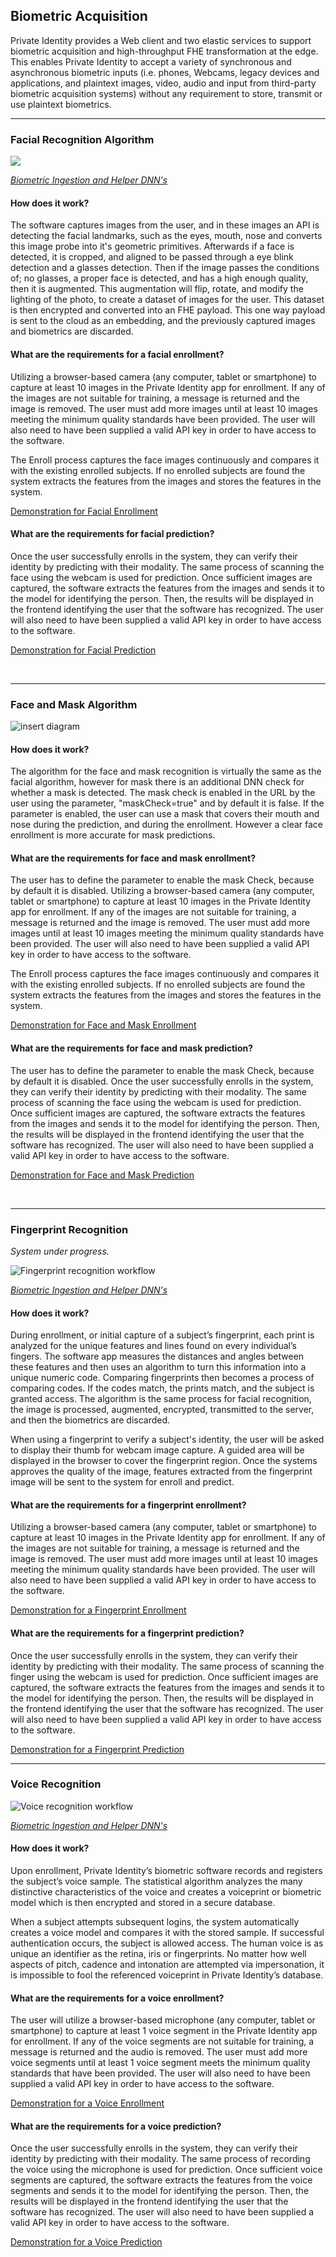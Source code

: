 ## Biometric Acquisition

Private Identity provides a Web client and two elastic services to support biometric acquisition and high-throughput FHE transformation at the edge. This enables Private Identity to accept a variety of synchronous and asynchronous biometric inputs (i.e. phones, Webcams, legacy devices and applications, and plaintext images, video, audio and input from third-party biometric acquisition systems) without any requirement to store, transmit or use plaintext biometrics.

***

### Facial Recognition Algorithm

![](https://github.com/openinfer/PrivateIdentity/blob/master/images/White%20Paper%20(8).png)

[_Biometric Ingestion and Helper DNN's_](https://github.com/openinfer/PrivateIdentity/wiki/Biometric-Ingestion-and-Helper-DNNs)

#### How does it work?



The software captures images from the user, and in these images an API is detecting the facial landmarks, such as the eyes, mouth, nose and converts this image probe into it's geometric primitives. Afterwards if a face is detected, it is cropped, and aligned to be passed through a eye blink detection and a glasses detection. Then if the image passes the conditions of; no glasses, a proper face is detected, and has a high enough quality, then it is augmented. This augmentation will flip, rotate, and modify the lighting of the photo, to create a dataset of images for the user. This dataset is then encrypted and converted into an FHE payload. This one way payload is sent to the cloud as an embedding, and the previously captured images and biometrics are discarded. 

#### What are the requirements for a facial enrollment?

Utilizing a browser-based camera (any computer, tablet or smartphone) to capture at least 10 images in the Private Identity app for enrollment. If any of the images are not suitable for training, a message is returned and the image is removed. The user must add more images until at least 10 images meeting the minimum quality standards have been provided. The user will also need to have been supplied a valid API key in order to have access to the software.

The Enroll process captures the face images continuously and compares it with the existing enrolled subjects. If no enrolled subjects are found the system extracts the features from the images and stores the features in the system.

[Demonstration for Facial Enrollment](https://youtu.be/_MxgytMoMus)

#### What are the requirements for facial prediction?

Once the user successfully enrolls in the system, they can verify their identity by predicting with their modality. The same process of scanning the face using the webcam is used for prediction. Once sufficient images are captured, the software extracts the features from the images and sends it to the model for identifying the person. Then, the results will be displayed in the frontend identifying the user that the software has recognized. The user will also need to have been supplied a valid API key in order to have access to the software.

[Demonstration for Facial Prediction](https://youtu.be/lfaCKwHxgUM)

</br>

***

### Face and Mask Algorithm 

![insert diagram](Face_Mask_Diagram)

#### How does it work?

The algorithm for the face and mask recognition is virtually the same as the facial algorithm, however for mask there is an additional DNN check for whether a mask is detected. The mask check is enabled in the URL by the user using the parameter, "maskCheck=true" and by default it is false. If the parameter is enabled, the user can use a mask that covers their mouth and nose during the prediction, and during the enrollment. However a clear face enrollment is more accurate for mask predictions. 

#### What are the requirements for face and mask enrollment?

The user has to define the parameter to enable the mask Check, because by default it is disabled. Utilizing a browser-based camera (any computer, tablet or smartphone) to capture at least 10 images in the Private Identity app for enrollment. If any of the images are not suitable for training, a message is returned and the image is removed. The user must add more images until at least 10 images meeting the minimum quality standards have been provided. The user will also need to have been supplied a valid API key in order to have access to the software.

The Enroll process captures the face images continuously and compares it with the existing enrolled subjects. If no enrolled subjects are found the system extracts the features from the images and stores the features in the system.

[Demonstration for Face and Mask Enrollment](youtube.com)

#### What are the requirements for face and mask prediction?

The user has to define the parameter to enable the mask Check, because by default it is disabled. Once the user successfully enrolls in the system, they can verify their identity by predicting with their modality. The same process of scanning the face using the webcam is used for prediction. Once sufficient images are captured, the software extracts the features from the images and sends it to the model for identifying the person. Then, the results will be displayed in the frontend identifying the user that the software has recognized. The user will also need to have been supplied a valid API key in order to have access to the software.

[Demonstration for Face and Mask Prediction](youtube.com)

</br>

***

### Fingerprint Recognition

_System under progress._

![Fingerprint recognition workflow](https://github.com/openinfer/PrivateIdentity/blob/master/images/Workflow%20-%20Fingerprint.png)

[_Biometric Ingestion and Helper DNN's_](https://github.com/openinfer/PrivateIdentity/wiki/Biometric-Ingestion-and-Helper-DNNs#FACE-\&-FINGERPRINT-VALIDATION-DNNs)

#### How does it work?

During enrollment, or initial capture of a subject’s fingerprint, each print is analyzed for the unique features and lines found on every individual’s fingers. The software app measures the distances and angles between these features and then uses an algorithm to turn this information into a unique numeric code. Comparing fingerprints then becomes a process of comparing codes. If the codes match, the prints match, and the subject is granted access. The algorithm is the same process for facial recognition, the image is processed, augmented, encrypted, transmitted to the server, and then the biometrics are discarded.

When using a fingerprint to verify a subject's identity, the user will be asked to display their thumb for webcam image capture. A guided area will be displayed in the browser to cover the fingerprint region. Once the systems approves the quality of the image, features extracted from the fingerprint image will be sent to the system for enroll and predict.

#### What are the requirements for a fingerprint enrollment?

Utilizing a browser-based camera (any computer, tablet or smartphone) to capture at least 10 images in the Private Identity app for enrollment. If any of the images are not suitable for training, a message is returned and the image is removed. The user must add more images until at least 10 images meeting the minimum quality standards have been provided. The user will also need to have been supplied a valid API key in order to have access to the software.

[Demonstration for a Fingerprint Enrollment](youtube.com)

#### What are the requirements for a fingerprint prediction?

Once the user successfully enrolls in the system, they can verify their identity by predicting with their modality. The same process of scanning the finger using the webcam is used for prediction. Once sufficient images are captured, the software extracts the features from the images and sends it to the model for identifying the person. Then, the results will be displayed in the frontend identifying the user that the software has recognized. The user will also need to have been supplied a valid API key in order to have access to the software.

[Demonstration for a Fingerprint Prediction](youtube.com)
</br>

***

### Voice Recognition

![Voice recognition workflow](https://github.com/openinfer/PrivateIdentity/blob/master/images/Workflow%20-%20Voice.png)

[_Biometric Ingestion and Helper DNN's_](https://github.com/openinfer/PrivateIdentity/wiki/Biometric-Ingestion-and-Helper-DNNs#VOICE-INPUT-SEGMENTATION)

#### How does it work?

Upon enrollment, Private Identity’s biometric software records and registers the subject’s voice sample. The statistical algorithm analyzes the many distinctive characteristics of the voice and creates a voiceprint or biometric model which is then encrypted and stored in a secure database.

When a subject attempts subsequent logins, the system automatically creates a voice model and compares it with the stored sample. If successful authentication occurs, the subject is allowed access. The human voice is as unique an identifier as the retina, iris or fingerprints. No matter how well aspects of pitch, cadence and intonation are attempted via impersonation, it is impossible to fool the referenced voiceprint in Private Identity’s database.

#### What are the requirements for a voice enrollment?

The user will utilize a browser-based microphone (any computer, tablet or smartphone) to capture at least 1 voice segment in the Private Identity app for enrollment. If any of the voice segments are not suitable for training, a message is returned and the audio is removed. The user must add more voice segments until at least 1 voice segment meets the minimum quality standards that have been provided. The user will also need to have been supplied a valid API key in order to have access to the software.


[Demonstration for a Voice Enrollment](youtube.com)

#### What are the requirements for a voice prediction?

Once the user successfully enrolls in the system, they can verify their identity by predicting with their modality. The same process of recording the voice using the microphone is used for prediction. Once sufficient voice segments are captured, the software extracts the features from the voice segments and sends it to the model for identifying the person. Then, the results will be displayed in the frontend identifying the user that the software has recognized. The user will also need to have been supplied a valid API key in order to have access to the software.

[Demonstration for a Voice Prediction](youtube.com)
</br>
